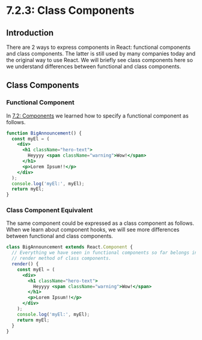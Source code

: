 # 7.2.3: Class Components

## Introduction

There are 2 ways to express components in React: functional components and class components. The latter is still used by many companies today and the original way to use React. We will briefly see class components here so we understand differences between functional and class components.

## Class Components

### Functional Component

In [7.2: Components](../../../Module4/day2/preclass/) we learned how to specify a functional component as follows.

```jsx
function BigAnnouncement() {
  const myEl = (
    <div>
      <h1 className="hero-text">
        Heyyyy <span className="warning">Wow!</span>
      </h1>
      <p>Lorem Ipsum!!</p>
    </div>
  );
  console.log('myEl:', myEl);
  return myEl;
}
```

### Class Component Equivalent

The same component could be expressed as a class component as follows. When we learn about component hooks, we will see more differences between functional and class components.

```jsx
class BigAnnouncement extends React.Component {
  // Everything we have seen in functional components so far belongs in the
  // render method of class components.
  render() {
    const myEl = (
      <div>
        <h1 className="hero-text">
          Heyyyy <span className="warning">Wow!</span>
        </h1>
        <p>Lorem Ipsum!!</p>
      </div>
    );
    console.log('myEl:', myEl);
    return myEl;
  }
}
```
